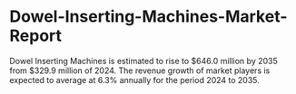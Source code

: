 # Dowel-Inserting-Machines-Market-Report
Dowel Inserting Machines is estimated to rise to $646.0 million by 2035 from $329.9 million of 2024. The revenue growth of market players is expected to average at 6.3% annually for the period 2024 to 2035.
